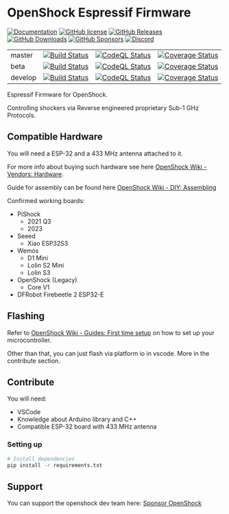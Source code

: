 # OpenShock Espressif Firmware

[![Documentation](https://img.shields.io/badge/docs-mkdocs-blue.svg)](https://openshock.org)
[![GitHub license](https://img.shields.io/github/license/openshock/firmware.svg)](https://raw.githubusercontent.com/openshock/firmware/master/LICENSE)
[![GitHub Releases](https://img.shields.io/github/release/openshock/firmware.svg)](https://github.com/openshock/firmware/releases)
[![GitHub Downloads](https://img.shields.io/github/downloads/openshock/firmware/total)](https://github.com/openshock/firmware/releases)
[![GitHub Sponsors](https://img.shields.io/badge/GitHub-Sponsors-ff69b4)](https://github.com/sponsors/openshock)
[![Discord](https://img.shields.io/discord/1078124408775901204)](https://discord.gg/openshock)

<table>
  <tr>
    <td>master</td>
    <td><a href="https://github.com/OpenShock/Firmware/actions/workflows/ci-build.yml"><img src="https://github.com/OpenShock/Firmware/actions/workflows/ci-build.yml/badge.svg?branch=master" alt="Build Status" /></a></td>
    <td><a href="https://github.com/OpenShock/Firmware/actions/workflows/codeql.yml"><img src="https://github.com/OpenShock/Firmware/actions/workflows/codeql.yml/badge.svg?branch=master" alt="CodeQL Status" /></a></td>
    <td><a href="https://coveralls.io/github/openshock/firmware?branch=master"><img src="https://coveralls.io/repos/github/openshock/firmware/badge.svg?branch=master" alt="Coverage Status" /></a></td>
  </tr>
  <tr>
    <td>beta</td>
    <td><a href="https://github.com/OpenShock/Firmware/actions/workflows/ci-build.yml"><img src="https://github.com/OpenShock/Firmware/actions/workflows/ci-build.yml/badge.svg?branch=beta" alt="Build Status" /></a></td>
    <td><a href="https://github.com/OpenShock/Firmware/actions/workflows/codeql.yml"><img src="https://github.com/OpenShock/Firmware/actions/workflows/codeql.yml/badge.svg?branch=beta" alt="CodeQL Status" /></a></td>
    <td><a href="https://coveralls.io/github/openshock/firmware?branch=master"><img src="https://coveralls.io/repos/github/openshock/firmware/badge.svg?branch=beta" alt="Coverage Status" /></a></td>
  </tr>
  <tr>
    <td>develop</td>
    <td><a href="https://github.com/OpenShock/Firmware/actions/workflows/ci-build.yml"><img src="https://github.com/OpenShock/Firmware/actions/workflows/ci-build.yml/badge.svg?branch=develop" alt="Build Status" /></a></td>
    <td><a href="https://github.com/OpenShock/Firmware/actions/workflows/codeql.yml"><img src="https://github.com/OpenShock/Firmware/actions/workflows/codeql.yml/badge.svg?branch=develop" alt="CodeQL Status" /></a></td>
    <td><a href="https://coveralls.io/github/openshock/firmware?branch=master"><img src="https://coveralls.io/repos/github/openshock/firmware/badge.svg?branch=develop" alt="Coverage Status" /></a></td>
  </tr>
</table>

Espressif Firmware for OpenShock.

Controlling shockers via Reverse engineered proprietary Sub-1 GHz Protocols.

## Compatible Hardware

You will need a ESP-32 and a 433 MHz antenna attached to it.

For more info about buying such hardware see here [OpenShock Wiki - Vendors: Hardware](https://wiki.openshock.org/vendors/hardware/).

Guide for assembly can be found here [OpenShock Wiki - DIY: Assembling](https://wiki.openshock.org/diy/assembling/)

Confirmed working boards:

- PiShock
  - 2021 Q3
  - 2023
- Seeed
  - Xiao ESP32S3
- Wemos
  - D1 Mini
  - Lolin S2 Mini
  - Lolin S3
- OpenShock (Legacy)
  - Core V1
- DFRobot Firebeetle 2 ESP32-E

## Flashing

Refer to [OpenShock Wiki - Guides: First time setup](https://wiki.openshock.org/guides/openshock-first-setup/) on how to set up your microcontroller.

Other than that, you can just flash via platform io in vscode. More in the contribute section.

## Contribute

You will need:

- VSCode
- Knowledge about Arduino library and C++
- Compatible ESP-32 board with 433 MHz antenna

### Setting up

```bash
# Install dependencies
pip install -r requirements.txt
```

## Support

You can support the openshock dev team here: [Sponsor OpenShock](https://github.com/sponsors/OpenShock)
